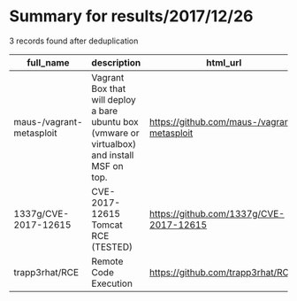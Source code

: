 
# Summary for results/2017/12/26
    
3 records found after deduplication

| full_name | description | html_url | matched_list | matched_count | pushed_at | size | stargazers_count | language | forks_count | vul_ids |
|--------------------------|-----------------------------------------------------------------------------------------------|---------------------------------------------|----------------------------------|-----------------|---------------------------|--------|--------------------|------------|---------------|--------------------|
| maus-/vagrant-metasploit | Vagrant Box that will deploy a bare ubuntu box (vmware or virtualbox) and install MSF on top. | https://github.com/maus-/vagrant-metasploit | ['metasploit module OR payload'] | 1 | 2017-12-26 22:03:14+00:00 | 25 | 35 | Shell | 20 | [] |
| 1337g/CVE-2017-12615 | CVE-2017-12615 Tomcat RCE (TESTED) | https://github.com/1337g/CVE-2017-12615 | ['cve-2', 'rce'] | 2 | 2017-12-26 12:38:46+00:00 | 199 | 1 | Python | 2 | ['CVE-2017-12615'] |
| trapp3rhat/RCE | Remote Code Execution | https://github.com/trapp3rhat/RCE | ['rce', 'remote code execution'] | 2 | 2017-12-26 14:17:15+00:00 | 5 | 0 | | 0 | [] |
